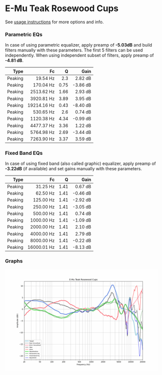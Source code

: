 # E-Mu Teak Rosewood Cups
See [usage instructions](https://github.com/jaakkopasanen/AutoEq#usage) for more options and info.

### Parametric EQs
In case of using parametric equalizer, apply preamp of **-5.03dB** and build filters manually
with these parameters. The first 5 filters can be used independently.
When using independent subset of filters, apply preamp of **-4.81 dB**.

| Type    | Fc          |    Q | Gain     |
|--------:|------------:|-----:|---------:|
| Peaking | 19.54 Hz    | 2.3  | 2.82 dB  |
| Peaking | 170.04 Hz   | 0.75 | -3.86 dB |
| Peaking | 2513.62 Hz  | 1.66 | 2.93 dB  |
| Peaking | 3920.81 Hz  | 3.89 | 3.95 dB  |
| Peaking | 19214.16 Hz | 0.43 | -8.40 dB |
| Peaking | 530.65 Hz   | 2.6  | 0.74 dB  |
| Peaking | 1120.38 Hz  | 4.34 | -0.99 dB |
| Peaking | 4477.37 Hz  | 3.36 | 1.22 dB  |
| Peaking | 5764.98 Hz  | 2.69 | -3.44 dB |
| Peaking | 7263.90 Hz  | 3.37 | 3.59 dB  |

### Fixed Band EQs
In case of using fixed band (also called graphic) equalizer, apply preamp of **-3.22dB**
(if available) and set gains manually with these parameters.

| Type    | Fc          |    Q | Gain     |
|--------:|------------:|-----:|---------:|
| Peaking | 31.25 Hz    | 1.41 | 0.67 dB  |
| Peaking | 62.50 Hz    | 1.41 | -0.46 dB |
| Peaking | 125.00 Hz   | 1.41 | -2.92 dB |
| Peaking | 250.00 Hz   | 1.41 | -3.05 dB |
| Peaking | 500.00 Hz   | 1.41 | 0.74 dB  |
| Peaking | 1000.00 Hz  | 1.41 | -1.09 dB |
| Peaking | 2000.00 Hz  | 1.41 | 2.10 dB  |
| Peaking | 4000.00 Hz  | 1.41 | 2.79 dB  |
| Peaking | 8000.00 Hz  | 1.41 | -0.22 dB |
| Peaking | 16000.01 Hz | 1.41 | -8.13 dB |

### Graphs
![](./E-Mu%20Teak%20Rosewood%20Cups.png)